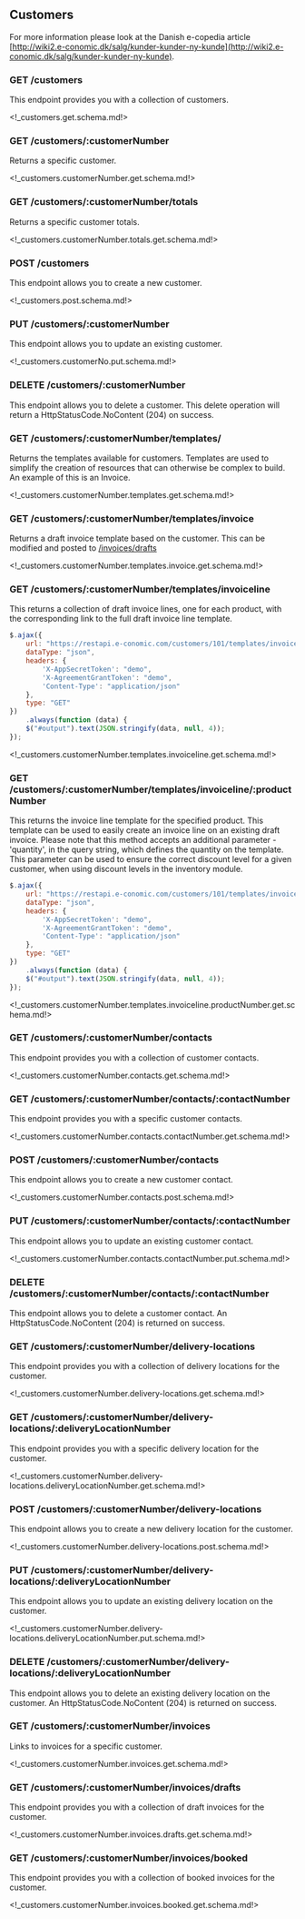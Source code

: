 ## Customers

For more information please look at the Danish e-copedia article [http://wiki2.e-conomic.dk/salg/kunder-kunder-ny-kunde](http://wiki2.e-conomic.dk/salg/kunder-kunder-ny-kunde).

### <span class='get'>GET</span> /customers

This endpoint provides you with a collection of customers. 

<!_customers.get.schema.md!>

### <span class='get'>GET</span> /customers/:customerNumber

Returns a specific customer.

<!_customers.customerNumber.get.schema.md!>

### <span class='get'>GET</span> /customers/:customerNumber/totals

Returns a specific customer totals.

<!_customers.customerNumber.totals.get.schema.md!>

### <span class='post'>POST</span> /customers

This endpoint allows you to create a new customer.

<!_customers.post.schema.md!>

### <span class='put'>PUT</span> /customers/:customerNumber

This endpoint allows you to update an existing customer.

<!_customers.customerNo.put.schema.md!>

### <span class='delete'>DELETE</span> /customers/:customerNumber

This endpoint allows you to  delete a customer. This delete operation will return a HttpStatusCode.NoContent (204) on success.

### <span class='get'>GET</span> /customers/:customerNumber/templates/

Returns the templates available for customers. Templates are used to simplify the creation of 
resources that can otherwise be complex to build. An example of this is an Invoice.

<!_customers.customerNumber.templates.get.schema.md!>

### <span class='get'>GET</span> /customers/:customerNumber/templates/invoice

Returns a draft invoice template based on the customer. This can be modified and 
posted to [/invoices/drafts](#post-invoices-drafts)

<!_customers.customerNumber.templates.invoice.get.schema.md!>

### <span class='get'>GET</span> /customers/:customerNumber/templates/invoiceline

This returns a collection of draft invoice lines, one for each product, with the corresponding link to the full draft invoice line template.

```javascript
$.ajax({
    url: "https://restapi.e-conomic.com/customers/101/templates/invoiceline",
    dataType: "json",
    headers: {
        'X-AppSecretToken': "demo",
        'X-AgreementGrantToken': "demo",
        'Content-Type': "application/json"	
    },
    type: "GET"
})
    .always(function (data) {
    $("#output").text(JSON.stringify(data, null, 4));
});
```

<!_customers.customerNumber.templates.invoiceline.get.schema.md!>

### <span class='get'>GET</span> /customers/:customerNumber/templates/invoiceline/:productNumber

This returns the invoice line template for the specified product. This template can be used to easily create an invoice line on an existing draft invoice. Please note that this method accepts an additional parameter - 'quantity', in the query string, which defines the quantity on the template. This parameter can be used to ensure the correct discount level for a given customer, when using discount levels in the inventory module.

```javascript
$.ajax({
    url: "https://restapi.e-conomic.com/customers/101/templates/invoiceline/101?quantity=5",
    dataType: "json",
    headers: {
        'X-AppSecretToken': "demo",
        'X-AgreementGrantToken': "demo",
        'Content-Type': "application/json"	
    },
    type: "GET"
})
    .always(function (data) {
    $("#output").text(JSON.stringify(data, null, 4));
});
```

<!_customers.customerNumber.templates.invoiceline.productNumber.get.schema.md!>

### <span class='get'>GET</span> /customers/:customerNumber/contacts

This endpoint provides you with a collection of customer contacts.

<!_customers.customerNumber.contacts.get.schema.md!>

### <span class='get'>GET</span> /customers/:customerNumber/contacts/:contactNumber

This endpoint provides you with a specific customer contacts.

<!_customers.customerNumber.contacts.contactNumber.get.schema.md!>

### <span class='post'>POST</span> /customers/:customerNumber/contacts

This endpoint allows you to create a new customer contact.

<!_customers.customerNumber.contacts.post.schema.md!>

### <span class='put'>PUT</span> /customers/:customerNumber/contacts/:contactNumber

This endpoint allows you to update an existing customer contact.

<!_customers.customerNumber.contacts.contactNumber.put.schema.md!>

### <span class='delete'>DELETE</span> /customers/:customerNumber/contacts/:contactNumber

This endpoint allows you to delete a customer contact. An HttpStatusCode.NoContent (204) is returned on success.

### <span class='get'>GET</span> /customers/:customerNumber/delivery-locations

This endpoint provides you with a collection of delivery locations for the customer.

<!_customers.customerNumber.delivery-locations.get.schema.md!>

### <span class='get'>GET</span> /customers/:customerNumber/delivery-locations/:deliveryLocationNumber

This endpoint provides you with a specific delivery location for the customer.

<!_customers.customerNumber.delivery-locations.deliveryLocationNumber.get.schema.md!>

### <span class='post'>POST</span> /customers/:customerNumber/delivery-locations

This endpoint allows you to create a new delivery location for the customer.

<!_customers.customerNumber.delivery-locations.post.schema.md!>

### <span class='put'>PUT</span> /customers/:customerNumber/delivery-locations/:deliveryLocationNumber

This endpoint allows you to update an existing delivery location on the customer.

<!_customers.customerNumber.delivery-locations.deliveryLocationNumber.put.schema.md!>

### <span class='delete'>DELETE</span> /customers/:customerNumber/delivery-locations/:deliveryLocationNumber

This endpoint allows you to delete an existing delivery location on the customer. An HttpStatusCode.NoContent (204) is returned on success.

### <span class='get'>GET</span> /customers/:customerNumber/invoices

Links to invoices for a specific customer.

<!_customers.customerNumber.invoices.get.schema.md!>

### <span class='get'>GET</span> /customers/:customerNumber/invoices/drafts

This endpoint provides you with a collection of draft invoices for the customer.

<!_customers.customerNumber.invoices.drafts.get.schema.md!>

### <span class='get'>GET</span> /customers/:customerNumber/invoices/booked

This endpoint provides you with a collection of booked invoices for the customer.

<!_customers.customerNumber.invoices.booked.get.schema.md!>
